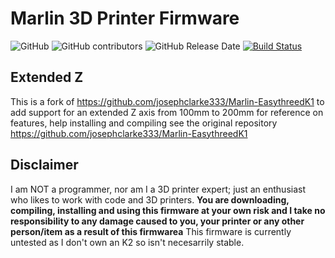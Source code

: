 # Marlin 3D Printer Firmware

![GitHub](https://img.shields.io/github/license/marlinfirmware/marlin.svg)
![GitHub contributors](https://img.shields.io/github/contributors/marlinfirmware/marlin.svg)
![GitHub Release Date](https://img.shields.io/github/release-date/marlinfirmware/marlin.svg)
[![Build Status](https://github.com/MarlinFirmware/Marlin/workflows/CI/badge.svg?branch=bugfix-2.0.x)](https://github.com/MarlinFirmware/Marlin/actions)

## Extended Z
This is a fork of https://github.com/josephclarke333/Marlin-EasythreedK1 to add support for an extended Z axis from 100mm to 200mm for reference on features, help installing and compiling see the original repository https://github.com/josephclarke333/Marlin-EasythreedK1

## Disclaimer
I am NOT a programmer, nor am I a 3D printer expert; just an enthusiast who likes to work with code and 3D printers.
**You are downloading, compiling, installing and using this firmware at your own risk and I take no responsibility to any damage caused to you, your printer or any other person/item as a result of this firmwarea**
This firmware is currently untested as I don't own an K2 so isn't necesarrily stable.